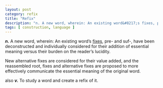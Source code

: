 ```yaml
---
layout: post
category: refix
title: "Refix"
description: "n. A new word, wherein: An existing word&#8217;s fixes, pre- and suf-, have been deconstructed and individually considered for their add of essential meaning versus the burden they place on the reader&#8217;s lucidity.   New alternative fixes are considered for their value..."
tags: [ construction, language ]
---
```


***n.*** A new word, wherein: An existing word&#8217;s [fixes](/fix/), pre- and suf-, have been deconstructed and individually considered for their addition of essential meaning versus their burden on the reader&#8217;s lucidity.

New alternative fixes are considered for their value added, and the reassembled root, fixes and alternative fixes are proposed to more effectively communicate the essential meaning of the original word.

also ***v.*** To study a word and create a refix of it.
